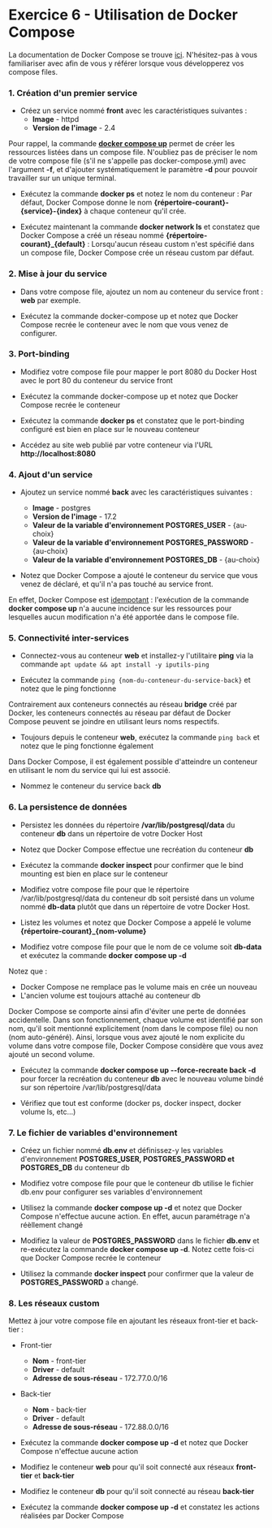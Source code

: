 # Exercice 6 - Utilisation de Docker Compose

La documentation de Docker Compose se trouve [ici](https://docs.docker.com/reference/compose-file/). N'hésitez-pas à vous familiariser avec afin de vous y référer lorsque vous développerez vos compose files.

### 1. Création d'un premier service

- Créez un service nommé **front** avec les caractéristiques suivantes :
    - **Image** - httpd
    - **Version de l'image** - 2.4

Pour rappel, la commande **[docker compose up](https://docs.docker.com/reference/cli/docker/compose/up/)** permet de créer les ressources listées dans un compose file. N'oubliez pas de préciser le nom de votre compose file (s'il ne s'appelle pas docker-compose.yml) avec l'argument **-f**, et d'ajouter systématiquement le paramètre **-d** pour pouvoir travailler sur un unique terminal.

- Exécutez la commande **docker ps** et notez le nom du conteneur : Par défaut, Docker Compose donne le nom **{répertoire-courant}-{service}-{index}** à chaque conteneur qu'il crée.

- Exécutez maintenant la commande **docker network ls** et constatez que Docker Compose a créé un réseau nommé **{répertoire-courant}_{default}** : Lorsqu'aucun réseau custom n'est spécifié dans un compose file, Docker Compose crée un réseau custom par défaut.

### 2. Mise à jour du service

- Dans votre compose file, ajoutez un nom au conteneur du service front : **web** par exemple.

- Exécutez la commande docker-compose up et notez que Docker Compose recrée le conteneur avec le nom que vous venez de configurer.

### 3. Port-binding

- Modifiez votre compose file pour mapper le port 8080 du Docker Host avec le port 80 du conteneur du service front

- Exécutez la commande docker-compose up et notez que Docker Compose recrée le conteneur

- Exécutez la commande **docker ps** et constatez que le port-binding configuré est bien en place sur le nouveau conteneur

- Accédez au site web publié par votre conteneur via l'URL **http://localhost:8080**

### 4. Ajout d'un service

- Ajoutez un service nommé **back** avec les caractéristiques suivantes :
    - **Image** - postgres
    - **Version de l'image** - 17.2
    - **Valeur de la variable d'environnement POSTGRES_USER** - {au-choix}
    - **Valeur de la variable d'environnement POSTGRES_PASSWORD** - {au-choix}
    - **Valeur de la variable d'environnement POSTGRES_DB** - {au-choix}

- Notez que Docker Compose a ajouté le conteneur du service que vous venez de déclaré, et qu'il n'a pas touché au service front.

En effet, Docker Compose est [idempotant](https://fr.wikipedia.org/wiki/Idempotence) : l'exécution de la commande **docker compose up** n'a aucune incidence sur les ressources pour lesquelles aucun modification n'a été apportée dans le compose file.

### 5. Connectivité inter-services

- Connectez-vous au conteneur **web** et installez-y l'utilitaire **ping** via la commande `apt update && apt install -y iputils-ping`

- Exécutez la commande `ping {nom-du-conteneur-du-service-back}` et notez que le ping fonctionne

Contrairement aux conteneurs connectés au réseau **bridge** créé par Docker, les conteneurs connectés au réseau par défaut de Docker Compose peuvent se joindre en utilisant leurs noms respectifs.

- Toujours depuis le conteneur **web**, exécutez la commande `ping back` et notez que le ping fonctionne également

Dans Docker Compose, il est également possible d'atteindre un conteneur en utilisant le nom du service qui lui est associé.

- Nommez le conteneur du service back **db**

### 6. La persistence de données

- Persistez les données du répertoire **/var/lib/postgresql/data** du conteneur **db** dans un répertoire de votre Docker Host

- Notez que Docker Compose effectue une recréation du conteneur **db**

- Exécutez la commande **docker inspect** pour confirmer que le bind mounting est bien en place sur le conteneur

- Modifiez votre compose file pour que le répertoire /var/lib/postgresql/data du conteneur db soit persisté dans un volume nommé **db-data** plutôt que dans un répertoire de votre Docker Host.

- Listez les volumes et notez que Docker Compose a appelé le volume **{répertoire-courant}_{nom-volume}**

- Modifiez votre compose file pour que le nom de ce volume soit **db-data** et exécutez la commande **docker compose up -d**

Notez que :

- Docker Compose ne remplace pas le volume mais en crée un nouveau
- L'ancien volume est toujours attaché au conteneur db

Docker Compose se comporte ainsi afin d'éviter une perte de données accidentelle. Dans son fonctionnement, chaque volume est identifié par son nom, qu'il soit mentionné explicitement (nom dans le compose file) ou non (nom auto-généré). Ainsi, lorsque vous avez ajouté le nom explicite du volume dans votre compose file, Docker Compose considère que vous avez ajouté un second volume.

- Exécutez la commande **docker compose up --force-recreate back -d** pour forcer la recréation du conteneur **db** avec le nouveau volume bindé sur son répertoire /var/lib/postgresql/data

- Vérifiez que tout est conforme (docker ps, docker inspect, docker volume ls, etc...)

### 7. Le fichier de variables d'environnement

- Créez un fichier nommé **db.env** et définissez-y les variables d'environnement **POSTGRES_USER, POSTGRES_PASSWORD et POSTGRES_DB** du conteneur db

- Modifiez votre compose file pour que le conteneur db utilise le fichier db.env pour configurer ses variables d'environnement

- Utilisez la commande **docker compose up -d** et notez que Docker Compose n'effectue aucune action. En effet, aucun paramétrage n'a réèllement changé

- Modifiez la valeur de **POSTGRES_PASSWORD** dans le fichier **db.env** et re-exécutez la commande **docker compose up -d**. Notez cette fois-ci que Docker Compose recrée le conteneur

- Utilisez la commande **docker inspect** pour confirmer que la valeur de **POSTGRES_PASSWORD** a changé.


### 8. Les réseaux custom

Mettez à jour votre compose file en ajoutant les réseaux front-tier et back-tier :

- Front-tier
    - **Nom** - front-tier
    - **Driver** - default
    - **Adresse de sous-réseau** - 172.77.0.0/16

- Back-tier
    - **Nom** - back-tier
    - **Driver** - default
    - **Adresse de sous-réseau** - 172.88.0.0/16

- Exécutez la commande **docker compose up -d** et notez que Docker Compose n'effectue aucune action

- Modifiez le conteneur **web** pour qu'il soit connecté aux réseaux **front-tier** et **back-tier**

- Modifiez le conteneur **db** pour qu'il soit connecté au réseau **back-tier**

- Exécutez la commande **docker compose up -d** et constatez les actions réalisées par Docker Compose